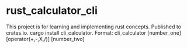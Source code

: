 # rust_calculator_cli 
This project is  for learning and implementing rust concepts.
Published to crates.io.
cargo install cli_calculator. 
Format: cli_calculator [number_one] [operator(+,-,X,/)]  [number_two]
